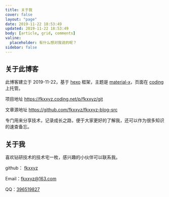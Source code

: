 ```yaml
---
title: 关于我
cover: false
layout: "page"
date: 2019-11-22 18:53:49
updated: 2019-11-22 18:53:49
body: [article, grid, comments]
valine:
  placeholder: 有什么想对我说的呢？
sidebar: false
---
```




## 关于此博客

此博客建立于 2019-11-22，基于 [hexo](https://hexo.io/) 框架，主题是 [material-x](https://xaoxuu.com/wiki/material-x/)，页面在 [coding](https://coding.net/) 上托管。

项目地址 https://fkxxyz.coding.net/p/fkxxyz/git

文章源地址 https://github.com/fkxxyz/fkxxyz-blog-src

专门用来分享技术，记录成长之路，便于大家更好的了解我，还可以作为很多知识的速查备忘。

## 关于我

喜欢钻研技术的技术宅一枚，感兴趣的小伙伴可以联系我。

github： [fkxxyz](https://github.com/fkxxyz)

Email：[fkxxyz@163.com](mailto:fkxxyz@163.com)

QQ：[396519827](tencent://message/?Menu=yes&uin=396519827&Site=&Service=201&sigT=ea6900e4512ad8b58da878037641291ed697bb55cec2278659d82fe191f63a4d7af5f0fcc717dd16c6679bc9244eafee&sigU=ec4e4c7844eb99e785d57bef70ca04391b3dcd69ad73da94e5a2c1b4943c71e8a23b2b48a797df4b)

